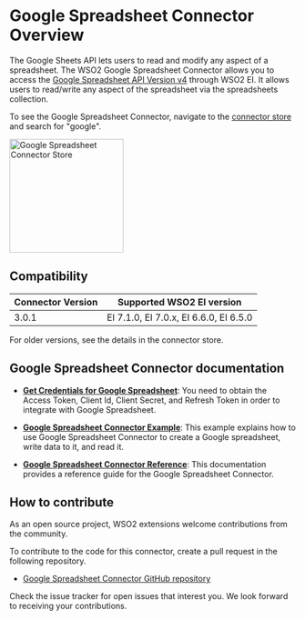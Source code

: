 # Google Spreadsheet Connector Overview

The Google Sheets API lets users to read and modify any aspect of a spreadsheet. The WSO2 Google Spreadsheet Connector allows you to access the [Google Spreadsheet API Version v4](https://developers.google.com/sheets/api/guides/concepts) through WSO2 EI. It allows users to read/write any aspect of the spreadsheet via the spreadsheets collection.

To see the Google Spreadsheet Connector, navigate to the [connector store](https://store.wso2.com/store/assets/esbconnector/list) and search for "google".

<img src="{{base_path}}/assets/img/integrate/connectors/google-spreadsheet-store.png" title="Google Spreadsheet Connector Store" width="200" alt="Google Spreadsheet Connector Store"/>

## Compatibility

| Connector Version | Supported WSO2 EI version |
| ------------- |-------------|
| 3.0.1    | EI 7.1.0, EI 7.0.x, EI 6.6.0, EI 6.5.0 |

For older versions, see the details in the connector store.

## Google Spreadsheet Connector documentation

* **[Get Credentials for Google Spreadsheet]({{base_path}}/reference/connectors/google-spreadsheet-connector/get-credentials-for-google-spreadsheet/)**: You need to obtain the Access Token, Client Id, Client Secret, and Refresh Token in order to integrate with Google Spreadsheet. 

* **[Google Spreadsheet Connector Example]({{base_path}}/reference/connectors/google-spreadsheet-connector/google-spreadsheet-connector-example/)**: This example explains how to use Google Spreadsheet Connector to create a Google spreadsheet, write data to it, and read it. 

* **[Google Spreadsheet Connector Reference]({{base_path}}/reference/connectors/google-spreadsheet-connector/google-spreadsheet-connector-config/)**: This documentation provides a reference guide for the Google Spreadsheet Connector.

## How to contribute

As an open source project, WSO2 extensions welcome contributions from the community. 

To contribute to the code for this connector, create a pull request in the following repository. 

* [Google Spreadsheet Connector GitHub repository](https://github.com/wso2-extensions/esb-connector-googlespreadsheet)

Check the issue tracker for open issues that interest you. We look forward to receiving your contributions.
